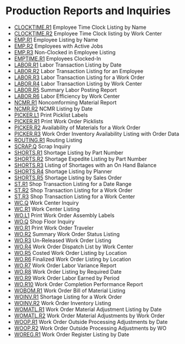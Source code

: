 # Production Reports and Inquiries

<PageHeader />

- [CLOCKTIME.R1](CLOCKTIME-R1/README.md) Employee Time Clock Listing by Name
- [CLOCKTIME.R2](CLOCKTIME-R2/README.md) Employee Time Clock listing by Work Center
- [EMP.R1](EMP-R1/README.md) Employee Listing by Name
- [EMP.R2](EMP-R2/README.md) Employees with Active Jobs
- [EMP.R3](EMP-R3/README.md) Non-Clocked in Employee Listing
- [EMPTIME.R1](EMPTIME-R1/README.md) Employees Clocked-In
- [LABOR.R1](LABOR-R1/README.md) Labor Transaction Listing by Date
- [LABOR.R2](LABOR-R2/README.md) Labor Transaction Listing for an Employee
- [LABOR.R3](LABOR-R3/README.md) Labor Transaction Listing for a Work Order
- [LABOR.R4](LABOR-R4/README.md) Labor Transaction Listing by Work Center
- [LABOR.R5](LABOR-R5/README.md) Summary Labor Posting Report
- [LABOR.R6](LABOR-R6/README.md) Labor Efficiency by Work Center
- [NCMR.R1](NCMR-R1/README.md) Noncomforming Material Report
- [NCMR.R2](NCMR-R2/README.md) NCMR Listing by Date
- [PICKER.L1](PICKER-L1/README.md) Print Picklist Labels
- [PICKER.R1](PICKER-R1/README.md) Print Work Order Picklists
- [PICKER.R2](PICKER-R2/README.md) Availability of Materials for a Work Order
- [PICKER.R3](PICKER-R3/README.md) Work Order Inventory Availability Listing with Order Data
- [ROUTING.R1](ROUTING-R1/README.md) Routing Listing
- [SCRAP.Q](SCRAP-Q/README.md) Scrap Inquiry
- [SHORTS.R1](SHORTS-R1/README.md) Shortage Listing by Part Number
- [SHORTS.R2](SHORTS-R2/README.md) Shortage Expedite Listing by Part Number
- [SHORTS.R3](SHORTS-R3/README.md) Listing of Shortages with an On Hand Balance
- [SHORTS.R4](SHORTS-R4/README.md) Shortage Listing by Planner
- [SHORTS.R5](SHORTS-R5/README.md) Shortage Listing by Sales Order
- [ST.R1](ST-R1/README.md) Shop Transaction Listing for a Date Range
- [ST.R2](ST-R2/README.md) Shop Transaction Listing for a Work Order
- [ST.R3](ST-R3/README.md) Shop Transaction Listing for a Work Center
- [WC.Q](WC-Q/README.md) Work Center Inquiry
- [WC.R1](WC-R1/README.md) Work Center Listing
- [WO.L1](WO-L1/README.md) Print Work Order Assembly Labels
- [WO.Q](WO-Q/README.md) Shop Floor Inquiry
- [WO.R1](WO-R1/README.md) Print Work Order Traveler
- [WO.R2](WO-R2/README.md) Summary Work Order Status Listing
- [WO.R3](WO-R3/README.md) Un-Released Work Order Listing
- [WO.R4](WO-R4/README.md) Work Order Dispatch List by Work Center
- [WO.R5](WO-R5/README.md) Costed Work Order Listing by Location
- [WO.R6](WO-R6/README.md) Finalized Work Order Listing by Location
- [WO.R7](WO-R7/README.md) Work Order Labor Variance Report
- [WO.R8](WO-R8/README.md) Work Order Listing by Required Date
- [WO.R9](WO-R9/README.md) Work Order Labor Earned by Period
- [WO.R10](WO-R10/README.md) Work Order Completion Performance Report
- [WOBOM.R1](WOBOM-R1/README.md) Work Order Bill of Material Listing
- [WOINV.R1](WOINV-R1/README.md) Shortage Listing for a Work Order
- [WOINV.R2](WOINV-R2/README.md) Work Order Inventory Listing
- [WOMATL.R1](WOMATL-R1/README.md) Work Order Material Adjustment Listing by Date
- [WOMATL.R2](WOMATL-R2/README.md) Work Order Material Adjustments by Work Order
- [WOOP.R1](WOOP-R1/README.md) Work Order Outside Processing Adjustments by Date
- [WOOP.R2](WOOP-R2/README.md) Work Order Outside Processing Adjustments by WO
- [WOREG.R1](../../GL-OVERVIEW/GL-REPORT/WOREG-R1/README.md) Work Order Register Listing by Date

<badge text= "Version 8.10.57" vertical="middle" />

<PageFooter />
